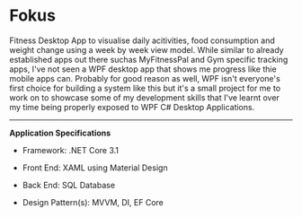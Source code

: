 # Fokus

Fitness Desktop App to visualise daily acitivities, food consumption and weight change using a week by week view model. While similar to already established apps out there suchas MyFitnessPal and Gym specific tracking apps, I've not seen a WPF desktop app that shows me progress like thie mobile apps can. Probably for good reason as well, WPF isn't everyone's first choice for building a system like this but it's a small project for me to work on to showcase some of my development skills that I've learnt over my time being properly exposed to WPF C# Desktop Applications.

---


**Application Specifications**

- Framework: .NET Core 3.1
- Front End: XAML using Material Design
- Back End: SQL Database

- Design Pattern(s): MVVM, DI, EF Core
